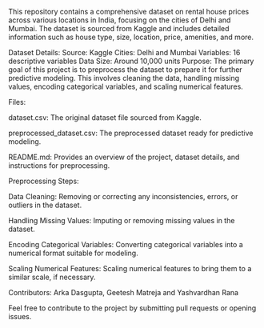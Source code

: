 This repository contains a comprehensive dataset on rental house prices across various locations in India, focusing on the cities of Delhi and Mumbai. The dataset is sourced from Kaggle and includes detailed information such as house type, size, location, price, amenities, and more.

Dataset Details:
Source: Kaggle
Cities: Delhi and Mumbai
Variables: 16 descriptive variables
Data Size: Around 10,000 units
Purpose:
The primary goal of this project is to preprocess the dataset to prepare it for further predictive modeling. This involves cleaning the data, handling missing values, encoding categorical variables, and scaling numerical features.

Files:

dataset.csv: The original dataset file sourced from Kaggle.

preprocessed_dataset.csv: The preprocessed dataset ready for predictive modeling.

README.md: Provides an overview of the project, dataset details, and instructions for preprocessing.

Preprocessing Steps:

Data Cleaning: Removing or correcting any inconsistencies, errors, or outliers in the dataset.

Handling Missing Values: Imputing or removing missing values in the dataset.

Encoding Categorical Variables: Converting categorical variables into a numerical format suitable for modeling.

Scaling Numerical Features: Scaling numerical features to bring them to a similar scale, if necessary.

Contributors:
Arka Dasgupta, Geetesh Matreja and Yashvardhan Rana

Feel free to contribute to the project by submitting pull requests or opening issues.
